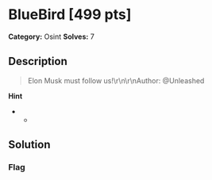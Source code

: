 # BlueBird [499 pts]

**Category:** Osint
**Solves:** 7

## Description
>Elon Musk must follow us!\r\n\r\nAuthor: @Unleashed

**Hint**
* -

## Solution

### Flag

